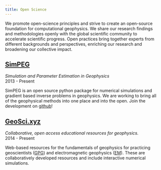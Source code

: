 ```yaml
---
title: Open Science
---
```


We promote open-science principles and strive to create an open-source foundation for computational geophysics. We share our research findings and methodologies openly with the global scientific community to accelerate scientific progress. Open practices bring together experts from different backgrounds and perspectives, enriching our research and broadening our collective impact.

## [SimPEG](https://simpeg.xyz)

_Simulation and Parameter Estimation in Geophysics_ \
2013 - Present

SimPEG is an open source python package for numerical simulations and gradient based inverse problems in geophysics. We are working to bring all of the geophysical methods into one place and into the open. Join the development on [github](https://github.com/simpeg/simpeg)!

## [GeoSci.xyz](http://geosci.xyz/)

_Collaborative, open access educational resources for geophysics._ \
2014 - Present

Web-based resources for the fundamentals of geophysics for practicing geoscientists ([GPG](http://gpg.geosci.xyz/)) and electromagnetic geophysics ([EM](http://em.geosci.xyz/)). These are collaboratively developed resources and include interactive numerical simulations.
